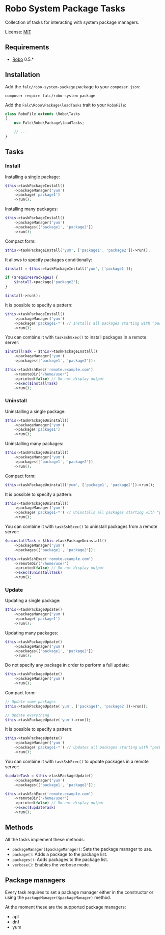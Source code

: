 # Robo System Package Tasks

Collection of tasks for interacting with system package managers.

License: [MIT](https://github.com/Falc/RoboSystemPackage/blob/master/LICENSE)

## Requirements

+ [Robo](http://robo.li/) 0.5.*

## Installation

Add the `falc/robo-system-package` package to your `composer.json`:

```
composer require falc/robo-system-package
```

Add the `Falc\Robo\Package\loadTasks` trait to your `RoboFile`:

```php
class RoboFile extends \Robo\Tasks
{
    use Falc\Robo\Package\loadTasks;

    // ...
}
```

## Tasks

### Install

Installing a single package:

```php
$this->taskPackageInstall()
    ->packageManager('yum')
    ->package('package1')
    ->run();
```

Installing many packages:

```php
$this->taskPackageInstall()
    ->packageManager('yum')
    ->packages(['package1', 'package2'])
    ->run();
```

Compact form:

```php
$this->taskPackageInstall('yum', ['package1', 'package2'])->run();
```

It allows to specify packages conditionally:

```php
$install = $this->taskPackageInstall('yum', ['package1']);

if ($requiresPackage2) {
    $install->package('package2');
}

$install->run();
```

It is possible to specify a pattern:

```php
$this->taskPackageInstall()
    ->packageManager('yum')
    ->package('package1-*') // Installs all packages starting with "package1-"
    ->run();
```

You can combine it with `taskSshExec()` to install packages in a remote server:

```php
$installTask = $this->taskPackageInstall()
    ->packageManager('yum')
    ->packages(['package1', 'package2']);

$this->taskSshExec('remote.example.com')
    ->remoteDir('/home/user')
    ->printed(false) // Do not display output
    ->exec($installTask)
    ->run();
```

### Uninstall

Uninstalling a single package:

```php
$this->taskPackageUninstall()
    ->packageManager('yum')
    ->package('package1')
    ->run();
```

Uninstalling many packages:

```php
$this->taskPackageUninstall()
    ->packageManager('yum')
    ->packages(['package1', 'package2'])
    ->run();
```

Compact form:

```php
$this->taskPackageUninstall('yum', ['package1', 'package2'])->run();
```

It is possible to specify a pattern:

```php
$this->taskPackageUninstall()
    ->packageManager('yum')
    ->package('package1-*') // Uninstalls all packages starting with "package1-"
    ->run();
```

You can combine it with `taskSshExec()` to uninstall packages from a remote server:

```php
$uninstallTask = $this->taskPackageUninstall()
    ->packageManager('yum')
    ->packages(['package1', 'package2']);

$this->taskSshExec('remote.example.com')
    ->remoteDir('/home/user')
    ->printed(false) // Do not display output
    ->exec($uninstallTask)
    ->run();
```

### Update

Updating a single package:

```php
$this->taskPackageUpdate()
    ->packageManager('yum')
    ->package('package1')
    ->run();
```

Updating many packages:

```php
$this->taskPackageUpdate()
    ->packageManager('yum')
    ->packages(['package1', 'package2'])
    ->run();
```

Do not specify any package in order to perform a full update:

```php
$this->taskPackageUpdate()
    ->packageManager('yum')
    ->run();
```

Compact form:

```php
// Update some packages
$this->taskPackageUpdate('yum', ['package1', 'package2'])->run();

// Update everything
$this->taskPackageUpdate('yum')->run();
```

It is possible to specify a pattern:

```php
$this->taskPackageUpdate()
    ->packageManager('yum')
    ->package('package1-*') // Updates all packages starting with "package1-"
    ->run();
```

You can combine it with `taskSshExec()` to update packages in a remote server:

```php
$updateTask = $this->taskPackageUpdate()
    ->packageManager('yum')
    ->packages(['package1', 'package2']);

$this->taskSshExec('remote.example.com')
    ->remoteDir('/home/user')
    ->printed(false) // Do not display output
    ->exec($updateTask)
    ->run();
```

## Methods

All the tasks implement these methods:
 * `packageManager($packageManager)`: Sets the package manager to use.
 * `package()`: Adds a package to the package list.
 * `packages()`: Adds packages to the package list.
 * `verbose()`: Enables the verbose mode.

## Package managers

Every task requires to set a package manager either in the constructor or using the `packageManager($packageManager)` method.

At the moment these are the supported package managers:
* apt
* dnf
* yum
